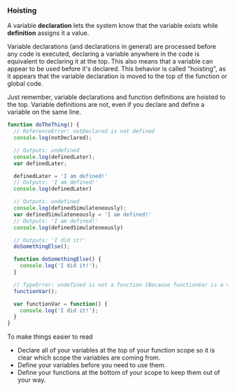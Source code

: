 ### Hoisting

A variable **declaration** lets the system know that the variable exists while **definition** assigns it a value.

Variable declarations (and declarations in general) are processed before any code is executed, declaring a variable anywhere in the code is equivalent to declaring it at the top. This also means that a variable can appear to be used before it's declared. This behavior is called "hoisting", as it appears that the variable declaration is moved to the top of the function or global code.

Just remember, variable declarations and function definitions are hoisted to the top. Variable definitions are not, even if you declare and define a variable on the same line.

```js
function doTheThing() {
  // ReferenceError: notDeclared is not defined
  console.log(notDeclared);

  // Outputs: undefined
  console.log(definedLater);
  var definedLater;

  definedLater = 'I am defined!'
  // Outputs: 'I am defined!'
  console.log(definedLater)

  // Outputs: undefined
  console.log(definedSimulateneously);
  var definedSimulateneously = 'I am defined!'
  // Outputs: 'I am defined!'
  console.log(definedSimulateneously)

  // Outputs: 'I did it!'
  doSomethingElse();

  function doSomethingElse() {
    console.log('I did it!');
  }

  // TypeError: undefined is not a function [Because functionVar is a variable]
  functionVar();

  var functionVar = function() {
    console.log('I did it!');
  }
}
```

To make things easier to read

- Declare all of your variables at the top of your function scope so it is clear which scope the variables are coming from.
- Define your variables before you need to use them.
- Define your functions at the bottom of your scope to keep them out of your way.
